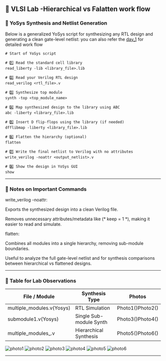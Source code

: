 ## 📘 VLSI Lab -Hierarchical vs Falatten work flow

### 🔹 YoSys Synthesis and Netlist Generation

Below is a generalized YoSys script for synthesizing any RTL design and generating a clean gate-level netlist:
you can also refer the [day_1]() for detailed work flow 
```
# Start of YoSys script

# 1️⃣ Read the standard cell library
read_liberty -lib <library_file>.lib

# 2️⃣ Read your Verilog RTL design
read_verilog <rtl_file>.v

# 3️⃣ Synthesize top module
synth -top <top_module_name>

# 4️⃣ Map synthesized design to the library using ABC
abc -liberty <library_file>.lib

# 5️⃣ Insert D flip-flops using the library (if needed)
dfflibmap -liberty <library_file>.lib

# 6️⃣ Flatten the hierarchy (optional)
flatten

# 7️⃣ Write the final netlist to Verilog with no attributes
write_verilog -noattr <output_netlist>.v

# 8️⃣ Show the design in YoSys GUI
show
```

---

### 🔹 Notes on Important Commands

write_verilog -noattr:

Exports the synthesized design into a clean Verilog file.

Removes unnecessary attributes/metadata like (* keep = 1 *), making it easier to read and simulate.


flatten:

Combines all modules into a single hierarchy, removing sub-module boundaries.

Useful to analyze the full gate-level netlist and for synthesis comparisons between hierarchical vs flattened designs.

---

### 🔹 Table for Lab Observations

| File / Module               | Synthesis Type         | Photos          |
|-----------------------------|------------------------|-----------------|
| multiple_modules.v(Yosys)   | RTL Simulation         | Photo1()Photo2()|
| submodule1.v(Yosys)         | Single Sub-module Synth| Photo3()Photo4()|
| multiple_modules_.v         | Hierarchical Synthesis | Photo5()Photo6()|

![photo1]()
![photo2]()
![photo3]()
![photo4]()
![photo5]()
![photo6]()


---

